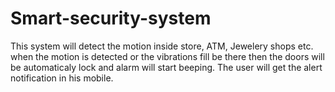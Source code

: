 # Smart-security-system
This system will detect the motion inside store, ATM, Jewelery shops etc. when the motion is detected or the vibrations fill be there then the doors will be automaticaly lock and alarm will start beeping. The user will get the alert notification in his mobile. 
